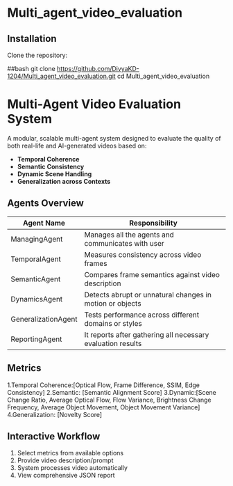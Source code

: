 # Multi_agent_video_evaluation

##  Installation


Clone the repository:

##bash
git clone https://github.com/DivyaKD-1204/Multi_agent_video_evaluation.git
cd Multi_agent_video_evaluation


# Multi-Agent Video Evaluation System
A modular, scalable multi-agent system designed to evaluate the quality of both real-life and AI-generated videos based on:

- **Temporal Coherence**
- **Semantic Consistency**
- **Dynamic Scene Handling**
- **Generalization across Contexts**

##  Agents Overview
| Agent Name         | Responsibility                                               |
|--------------------|--------------------------------------------------------------|
| ManagingAgent      | Manages all the agents and communicates with user            |
| TemporalAgent      | Measures consistency across video frames                     |
| SemanticAgent      | Compares frame semantics against video description           |
| DynamicsAgent      | Detects abrupt or unnatural changes in motion or objects     |
| GeneralizationAgent| Tests performance across different domains or styles         |
| ReportingAgent     | It reports after gathering all necessary evaluation results  |
   
##  Metrics
1.Temporal Coherence:[Optical Flow, Frame Difference, SSIM, Edge Consistency]
2.Semantic: [Semantic Alignment Score]
3.Dynamic:[Scene Change Ratio, Average Optical Flow, Flow Variance, Brightness Change Frequency, Average Object Movement, Object Movement Variance]
4.Generalization: [Novelty Score]





## Interactive Workflow
1. Select metrics from available options
2. Provide video description/prompt
3. System processes video automatically
4. View comprehensive JSON report
